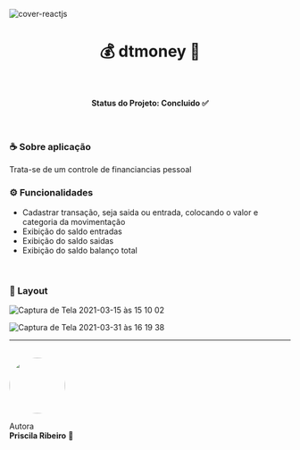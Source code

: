 
![cover-reactjs](https://user-images.githubusercontent.com/58517014/111197217-fbc02c80-859c-11eb-9360-78d47ae732ed.png)

<h1 align="center">  💰 dtmoney 🤑 </h1>
<br>

<h4 align="center"> 
   Status do Projeto: <b> Concluido ✅</b>
</h4>
<br>

<h3> ☕ Sobre aplicação </h3>
Trata-se de um controle de financiancias pessoal
<br>

<h3> ⚙️ Funcionalidades </h3>

<ul>

<li>Cadastrar transação, seja saida ou entrada, colocando o valor e categoria da movimentação</li>

<li>Exibição do saldo entradas</li>

<li>Exibição do saldo saidas</li>

<li>Exibição do saldo balanço total</li>


</ul>
<br>
<h3>🎨 Layout </h3>


![Captura de Tela 2021-03-15 às 15 10 02](https://user-images.githubusercontent.com/58517014/111200972-0bda0b00-85a1-11eb-8735-26d32ed4983a.png)

![Captura de Tela 2021-03-31 às 16 19 38](https://user-images.githubusercontent.com/58517014/113199112-1fda6980-923d-11eb-855f-b04636c20e05.png)



________________________________
<br>

 <img style="border-radius: 50%;" src="https://avatars2.githubusercontent.com/u/58517014?s=460&u=f92dd89c212d6fab1a67a1ca201511a1e2ba18e9&v=4" width="100px;" alt=""/>
 <br />
 


Autora  <br> <b>Priscila Ribeiro</b> 💙
